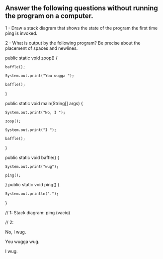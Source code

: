 

## Answer the following questions without running the program on a computer.

1 - Draw a stack diagram that shows the state of the program the first time ping is invoked.

2 - What is output by the following program? Be precise about the placement of spaces and newlines.

public static void zoop() {

    baffle();

    System.out.print("You wugga ");

    baffle();
}

public static void main(String[] args) {

    System.out.print("No, I ");

    zoop();

    System.out.print("I ");

    baffle();
}

public static void baffle() {

    System.out.print("wug");

    ping();
}
public static void ping() {
    
    System.out.println(".");
}

// 1: Stack diagram: ping (vacío)

// 2: 

No, I wug.

You wugga wug.

I wug.
